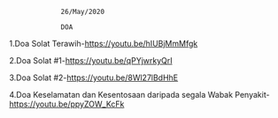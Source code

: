                  26/May/2020
                 
                 DOA
                  
                 
   1.Doa Solat Terawih-https://youtu.be/hIUBjMmMfgk
   
   2.Doa Solat #1-https://youtu.be/qPYjwrkyQrI
   
   3.Doa Solat #2-https://youtu.be/8Wl27lBdHhE
   
   4.Doa Keselamatan dan Kesentosaan daripada segala Wabak Penyakit-https://youtu.be/ppyZOW_KcFk
   
